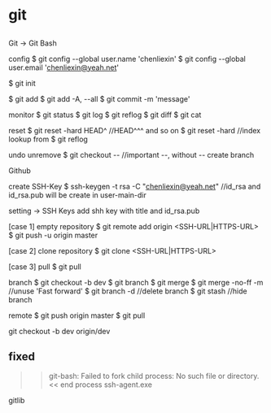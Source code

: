 
# git

## 


Git -> Git Bash

config
$ git config --global user.name 'chenliexin'
$ git config --global user.email 'chenliexin@yeah.net'

$ git init

$ git add <path>
$ git add -A, --all
$ git commit -m 'message'

monitor
$ git status
$ git log
$ git reflog
$ git diff <path>
$ git cat <path>

reset
$ git reset -hard HEAD^ //HEAD^^^ and so on
$ git reset -hard <index> //index lookup from $ git reflog

undo unremove
$ git checkout -- <path> //important --, without -- create branch

Github 

create SSH-Key
$ ssh-keygen -t rsa -C "chenliexin@yeah.net"
//id_rsa and id_rsa.pub will be create in user-main-dir

setting -> SSH Keys
add shh key with title and id_rsa.pub

[case 1] empty repository
$ git remote add origin <SSH-URL|HTTPS-URL>
$ git push -u origin master

[case 2] clone repository
$ git clone <SSH-URL|HTTPS-URL>

[case 3] pull
$ git pull

branch
$ git checkout -b dev
$ git branch
$ git merge <branch-name>
$ git merge -no-ff -m //unuse 'Fast forward'
$ git branch -d <branch-name> //delete branch
$ git stash //hide branch

remote
$ git push origin master
$ git pull

git checkout -b dev origin/dev









## fixed

>> git-bash: Failed to fork child process: No such file or directory.
<< end process ssh-agent.exe



gitlib

